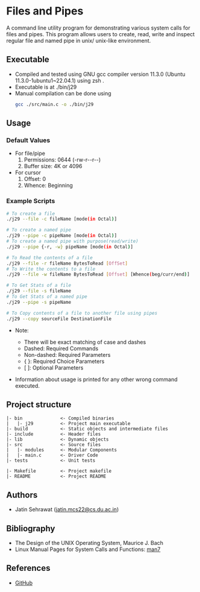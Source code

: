 # Files and Pipes 
A command line utility program for demonstrating various system calls for files and pipes. This program allows users to create, read, write and inspect regular file and named pipe in unix/ unix-like environment. 

## Executable

- Compiled and tested using GNU gcc compiler version 11.3.0 (Ubuntu 11.3.0-1ubuntu1~22.04.1) using zsh .
- Executable is at ./bin/j29 
- Manual compilation can be done using
    ```bash
    gcc ./src/main.c -o ./bin/j29
    ```

## Usage

### Default Values

- For file/pipe
  1. Permissions: 0644 (-rw-r--r--)
  2. Buffer size: 4K or 4096
- For cursor
  1. Offset: 0 
  2. Whence: Beginning

### Example Scripts

```bash
# To create a file 
./j29 --file -c fileName [mode(in Octal)]

# To create a named pipe
./j29 --pipe -c pipeName [mode(in Octal)] 
# To create a named pipe with purpose(read/write)
./j29 --pipe {-r, -w} pipeName [mode(in Octal)]

# To Read the contents of a file
./j29 --file -r fileName BytesToRead [OffSet]
# To Write the contents to a file 
./j29 --file -w fileName BytesToRead [Offset] [Whence(beg/curr/end)]

# To Get Stats of a file
./j29 --file -s fileName
# To Get Stats of a named pipe
./j29 --pipe -s pipeName

# To Copy contents of a file to another file using pipes
./j29 --copy sourceFile DestinationFile
```
- Note:
  - There will be exact matching of case and dashes
  - Dashed: Required Commands
  - Non-dashed: Required Parameters
  - { }: Required Choice Parameters
  - [ ]: Optional Parameters

- Information about usage is printed for any other wrong command executed.

## Project structure

``` 
|- bin              <- Compiled binaries
|   |- j29          <- Project main executable
|- build            <- Static objects and intermediate files
|- include          <- Header files
|- lib              <- Dynamic objects
|- src              <- Source files
|   |- modules      <- Modular Components 
|   |- main.c       <- Driver Code
|- tests            <- Unit tests

|- Makefile         <- Project makefile
|- README           <- Project README
```

## Authors
- Jatin Sehrawat (jatin.mcs22@cs.du.ac.in)

## Bibliography

- The Design of the UNIX Operating System, Maurice J. Bach
- Linux Manual Pages for System Calls and Functions: [man7](https://www.man7.org/linux/man-pages/index.html)

## References 

- [GitHub](https://github.com/jatinsehrwt/22mcsc202-jatin-assign-1)